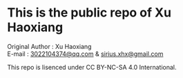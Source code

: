 # This is the public repo of Xu Haoxiang

Original Author : Xu Haoxiang  
E-mail          : 3022104374@qq.com & sirius.xhx@gmail.com

This repo is lisenced under CC BY-NC-SA 4.0 International.
